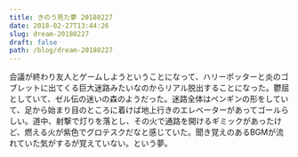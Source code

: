 ```yaml
---
title: きのう見た夢 20180227
date: 2018-02-27T13:44:26
slug: dream-20180227
draft: false
path: /blog/dream-20180227
---
```


会議が終わり友人とゲームしようということになって、ハリーポッターと炎のゴブレットに出てくる巨大迷路みたいなのからリアル脱出することになった。鬱屈としていて、ゼル伝の迷いの森のようだった。迷路全体はペンギンの形をしていて、足から始まり目のところに着けば地上行きのエレベーターがあってゴールらしい。道中、射撃で灯りを落とし、その火で通路を開けるギミックがあったけど、燃える火が紫色でグロテスクだなと感じていた。聞き覚えのあるBGMが流れていた気がするが覚えていない。という夢。
